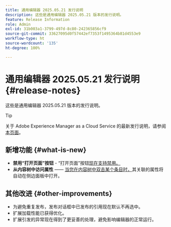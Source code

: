 ```yaml
---
title: 通用编辑器 2025.05.21 发行说明
description: 这些是通用编辑器 2025.05.21 版本的发行说明。
feature: Release Information
role: Admin
exl-id: 31b003a1-3799-497d-8c80-242365856cf9
source-git-commit: 33627095d0f57442ef7353f1495364b81d4553e9
workflow-type: ht
source-wordcount: '135'
ht-degree: 100%

---
```


# 通用编辑器 2025.05.21 发行说明 {#release-notes}

这些是通用编辑器 2025.05.21 版本的发行说明。

>[!TIP]
>
>关于 Adobe Experience Manager as a Cloud Service 的最新发行说明，请参阅[本页面](/help/release-notes/release-notes-cloud/release-notes-current.md)。

## 新增功能 {#what-is-new}

* **禁用“打开页面”按钮** - “打开页面”按钮[现在支持禁用。](/help/implementing/universal-editor/customizing.md#open-page)
* **从内容树中访问属性** —— [当您在内容树中双击某个条目时，](/help/sites-cloud/authoring/universal-editor/navigation.md)其关联的属性将自动在侧边面板中打开。

## 其他改进 {#other-improvements}

* 为避免重复发布，发布对话框中已发布的引用现在默认不再选中。
* 扩展加载性能已获得优化。
* 扩展引发的异常现在得到了更妥善的处理，避免影响编辑器的正常运行。
